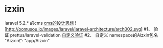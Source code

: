 # izxin
laravel 5.2.* 的cms
[cms的设计思想](http://oomusou.io/laravel/laravel-architecturewww)
![http://oomusou.io/images/laravel/laravel-architecture/arch002.svg]
#1、 验证 prettus/laravel-validation
[自定义验证](https://github.com/aizxin/izxin/blob/master/app/Aizxin/Extensions/IzxinValidator.php)
#2、 自定义 namespace的Aizxin包名
		"Aizxin\\": "app/Aizxin"

